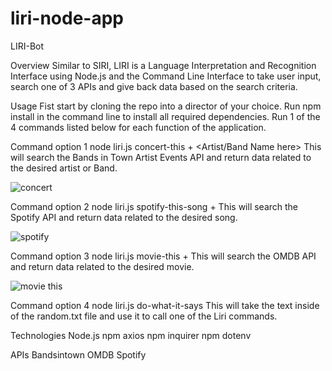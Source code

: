 # liri-node-app
LIRI-Bot

Overview
Similar to SIRI, LIRI is a Language Interpretation and Recognition Interface using Node.js and the Command Line Interface to take user input, search one of 3 APIs and give back data based on the search criteria.

Usage
Fist start by cloning the repo into a director of your choice.
Run npm install in the command line to install all required dependencies.
Run 1 of the 4 commands listed below for each function of the application.

Command option 1 node liri.js concert-this + <Artist/Band Name here> This will search the Bands in Town Artist Events API and return data related to the desired artist or Band. 

![concert](https://user-images.githubusercontent.com/25557837/84585429-9bf5e480-adc4-11ea-86fd-1c8a9b739b7d.PNG)


Command option 2 node liri.js spotify-this-song + <song name here> This will search the Spotify API and return data related to the desired song. 
  
![spotify](https://user-images.githubusercontent.com/25557837/84585457-d2cbfa80-adc4-11ea-8b9c-2f375018ae6e.PNG)


Command option 3 node liri.js movie-this + <movie name here> This will search the OMDB API and return data related to the desired movie. 

![movie this](https://user-images.githubusercontent.com/25557837/84585458-d6f81800-adc4-11ea-8732-cca8c728962b.PNG)

Command option 4 node liri.js do-what-it-says This will take the text inside of the random.txt file and use it to call one of the Liri commands.


Technologies
Node.js
npm axios
npm inquirer
npm dotenv

APIs
Bandsintown
OMDB
Spotify
